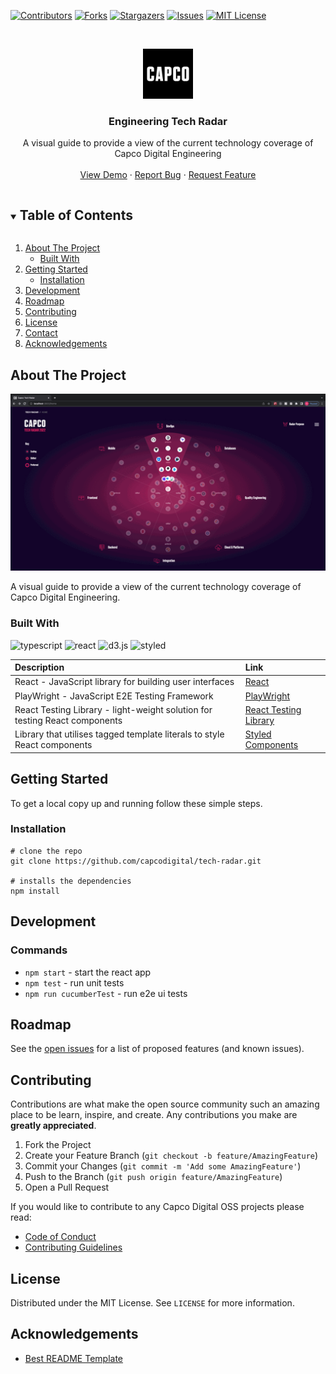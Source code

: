 [![Contributors][contributors-shield]][contributors-url]
[![Forks][forks-shield]][forks-url]
[![Stargazers][stars-shield]][stars-url]
[![Issues][issues-shield]][issues-url]
[![MIT License][license-shield]][license-url]

<!-- PROJECT LOGO -->
<br />
<p align="center">
  <a href="https://github.com/capcodigital/tech-radar">
    <img src="images/logo.png" alt="Logo" width="80" height="80">
  </a>

  <h3 align="center">Engineering Tech Radar</h3>

  <p align="center">
    A visual guide to provide a view of the current technology coverage of Capco Digital Engineering
    <br />
    <br />
    <a href="https://radar.capco.io">View Demo</a>
    ·
    <a href="https://github.com/capcodigital/tech-radar/issues">Report Bug</a>
    ·
    <a href="https://github.com/capcodigital/tech-radar/issues">Request Feature</a>
  </p>
</p>

<!-- TABLE OF CONTENTS -->
<details open="open">
  <summary><h2 style="display: inline-block">Table of Contents</h2></summary>
  <ol>
    <li>
      <a href="#about-the-project">About The Project</a>
      <ul>
        <li><a href="#built-with">Built With</a></li>
      </ul>
    </li>
    <li>
      <a href="#getting-started">Getting Started</a>
      <ul>
        <li><a href="#installation">Installation</a></li>
      </ul>
    </li>
    <li><a href="#development">Development</a></li>
    <li><a href="#roadmap">Roadmap</a></li>
    <li><a href="#contributing">Contributing</a></li>
    <li><a href="#license">License</a></li>
    <li><a href="#contact">Contact</a></li>
    <li><a href="#acknowledgements">Acknowledgements</a></li>
  </ol>
</details>

<!-- ABOUT THE PROJECT -->

## About The Project

![Tech Radar](./demo.gif)

A visual guide to provide a view of the current technology coverage of Capco Digital Engineering.

### Built With

![typescript](https://img.shields.io/badge/-TypeScript-007ACC?style=flat-square&logo=typescript&logoColor=white)
![react](https://img.shields.io/badge/-React-45b8d8?style=flat-square&logo=react&logoColor=white)
![d3.js](https://img.shields.io/badge/-D3.js-F9A03C?style=flat-square&logo=d3.js&logoColor=black)
![styled](https://img.shields.io/badge/-Styled_Components-db7092?style=flat-square&logo=styled-components&logoColor=white)

| Description                                                                | Link                                                  |
| :------------------------------------------------------------------------- | :---------------------------------------------------- |
| React - JavaScript library for building user interfaces                    | [React](https://github.com/facebook/create-react-app) |
| PlayWright - JavaScript E2E Testing Framework                              | [PlayWright](https://playwright.dev/)                 |
| React Testing Library - light-weight solution for testing React components | [React Testing Library](https://www.cypress.io/)      |
| Library that utilises tagged template literals to style React components   | [Styled Components](https://styled-components.com/)   |

<!-- GETTING STARTED -->

## Getting Started

To get a local copy up and running follow these simple steps.

### Installation

```shell
# clone the repo
git clone https://github.com/capcodigital/tech-radar.git

# installs the dependencies
npm install
```

<!-- USAGE EXAMPLES -->

## Development

### Commands

- `npm start` - start the react app
- `npm test` - run unit tests
- `npm run cucumberTest` - run e2e ui tests

<!-- ROADMAP -->

## Roadmap

See the [open issues](https://github.com/capcodigital/tech-radar/issues) for a list of proposed features (and known issues).

<!-- CONTRIBUTING -->

## Contributing

Contributions are what make the open source community such an amazing place to be learn, inspire, and create. Any contributions you make are **greatly appreciated**.

1. Fork the Project
2. Create your Feature Branch (`git checkout -b feature/AmazingFeature`)
3. Commit your Changes (`git commit -m 'Add some AmazingFeature'`)
4. Push to the Branch (`git push origin feature/AmazingFeature`)
5. Open a Pull Request

If you would like to contribute to any Capco Digital OSS projects please read:

- [Code of Conduct](https://github.com/capcodigital/.github/blob/master/CODE_OF_CONDUCT.md)
- [Contributing Guidelines](https://github.com/capcodigital/.github/blob/master/CONTRIBUTING.md)

<!-- LICENSE -->

## License

Distributed under the MIT License. See `LICENSE` for more information.

<!-- ACKNOWLEDGEMENTS -->

## Acknowledgements

- [Best README Template](https://github.com/othneildrew/Best-README-Template/blob/master/README.md)

<!-- MARKDOWN LINKS & IMAGES -->
<!-- https://www.markdownguide.org/basic-syntax/#reference-style-links -->

[contributors-shield]: https://img.shields.io/github/contributors/capcodigital/tech-radar.svg?style=for-the-badge
[contributors-url]: https://github.com/capcodigital/tech-radar/graphs/contributors
[forks-shield]: https://img.shields.io/github/forks/capcodigital/tech-radar.svg?style=for-the-badge
[forks-url]: https://github.com/capcodigital/tech-radar/network/members
[stars-shield]: https://img.shields.io/github/stars/capcodigital/tech-radar.svg?style=for-the-badge
[stars-url]: https://github.com/capcodigital/tech-radar/stargazers
[issues-shield]: https://img.shields.io/github/issues/capcodigital/tech-radar.svg?style=for-the-badge
[issues-url]: https://github.com/capcodigital/tech-radar/issues
[license-shield]: https://img.shields.io/github/license/capcodigital/tech-radar.svg?style=for-the-badge
[license-url]: https://github.com/capcodigital/tech-radar/blob/master/LICENSE
